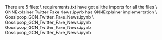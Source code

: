 There are 5 files: \\
requirements.txt have got all the imports for all the files \\
GNNExplainer Twitter Fake News.ipynb has  GNNExplainer implementation \\
Gossipcop_GCN_Twitter_Fake_News.ipynb \\
Gossipcop_GCN_Twitter_Fake_News.ipynb
Gossipcop_GCN_Twitter_Fake_News.ipynb
Gossipcop_GCN_Twitter_Fake_News.ipynb
